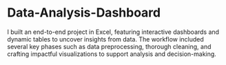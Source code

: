 # Data-Analysis-Dashboard
I built an end-to-end project in Excel, featuring interactive dashboards and dynamic tables to uncover insights from data. The workflow included several key phases such as data preprocessing, thorough cleaning, and crafting impactful visualizations to support analysis and decision-making.
